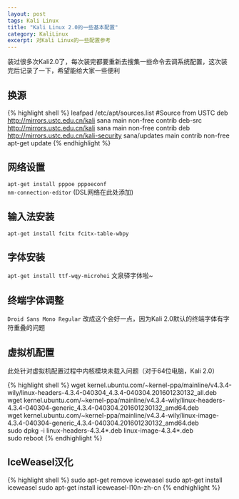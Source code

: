 ```yaml
---
layout: post
tags: Kali Linux
title: "Kali Linux 2.0的一些基本配置"
category: KaliLinux
excerpt: 对Kali Linux的一些配置参考
---
```


装过很多次Kali2.0了，每次装完都要重新去搜集一些命令去调系统配置，这次装完后记录了一下，希望能给大家一些便利

## 换源

{% highlight shell %}
leafpad /etc/apt/sources.list
#Source from USTC
deb http://mirrors.ustc.edu.cn/kali sana main non-free contrib
deb-src http://mirrors.ustc.edu.cn/kali sana main non-free contrib
deb http://mirrors.ustc.edu.cn/kali-security sana/updates main contrib non-free
apt-get update
{% endhighlight %}

## 网络设置

`apt-get install pppoe pppoeconf`   
`nm-connection-editor` (DSL网络在此处添加)

## 输入法安装

`apt-get install fcitx fcitx-table-wbpy`


## 字体安装

`apt-get install ttf-wqy-microhei` 文泉驿字体啦~

## 终端字体调整

`Droid Sans Mono Regular` 改成这个会好一点，因为Kali 2.0默认的终端字体有字符重叠的问题

## 虚拟机配置

此处针对虚拟机配置过程中内核模块未载入问题（对于64位电脑，Kali 2.0）

{% highlight shell %}
wget kernel.ubuntu.com/~kernel-ppa/mainline/v4.3.4-wily/linux-headers-4.3.4-040304_4.3.4-040304.201601230132_all.deb  
wget kernel.ubuntu.com/~kernel-ppa/mainline/v4.3.4-wily/linux-headers-4.3.4-040304-generic_4.3.4-040304.201601230132_amd64.deb  
wget kernel.ubuntu.com/~kernel-ppa/mainline/v4.3.4-wily/linux-image-4.3.4-040304-generic_4.3.4-040304.201601230132_amd64.deb  
sudo dpkg -i linux-headers-4.3.4*.deb linux-image-4.3.4*.deb  
sudo reboot
{% endhighlight %}

## IceWeasel汉化

{% highlight shell %}
sudo apt-get remove iceweasel
sudo apt-get install iceweasel
sudo apt-get install iceweasel-l10n-zh-cn
{% endhighlight %}